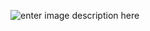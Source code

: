 ![enter image description here](https://s3.eu-west-3.amazonaws.com/hbtn.intranet/uploads/medias/2018/6/65f4a1dd9c51265f49d0.png?X-Amz-Algorithm=AWS4-HMAC-SHA256&X-Amz-Credential=AKIA4MYA5JM5DUTZGMZG%2F20240226%2Feu-west-3%2Fs3%2Faws4_request&X-Amz-Date=20240226T193200Z&X-Amz-Expires=86400&X-Amz-SignedHeaders=host&X-Amz-Signature=e2ec2e78c649999b76b6ed5f57f7d67d39b638bb94ed1cd2c02c7b745b632c6f)

